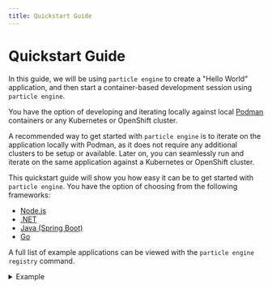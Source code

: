 ```yaml
---
title: Quickstart Guide
---
```


# Quickstart Guide

In this guide, we will be using `particle engine` to create a "Hello World" application, and then start a container-based development session using `particle engine`.

You have the option of developing and iterating locally against local [Podman](https://podman.io/) containers or any Kubernetes or OpenShift cluster.

A recommended way to get started with `particle engine` is to iterate on the application locally with Podman, as it does not require any additional clusters to be setup or available.
Later on, you can seamlessly run and iterate on the same application against a Kubernetes or OpenShift cluster.

This quickstart guide will show you how easy it can be to get started with `particle engine`. You have the option of choosing from the following frameworks:
* [Node.js](nodejs)
* [.NET](dotnet)
* [Java (Spring Boot)](java)
* [Go](go)

A full list of example applications can be viewed with the `particle engine registry` command.
<details>
<summary>Example</summary>

```shell
$ particle engine registry                                                     
 NAME                          REGISTRY                DESCRIPTION                                  ARCHITECTURES          VERSIONS                   
 dotnet50                      DefaultDevfileRegistry  .NET 5.0 application                                                1.0.3                      
 dotnet60                      DefaultDevfileRegistry  .NET 6.0 application                                                1.0.2                      
 dotnetcore31                  DefaultDevfileRegistry  .NET Core 3.1 application                                           1.0.3                      
 go                            DefaultDevfileRegistry  Go is an open source programming languag...                         1.0.2, 1.1.0, 2.0.0, 2.1.0 
 java-maven                    DefaultDevfileRegistry  Java application based on Maven 3.6 and ...                         1.2.0                      
 java-openliberty              DefaultDevfileRegistry  Java application based on Java 11 and Ma...  amd64, ppc64le, s390x  0.9.0                      
 java-openliberty-gradle       DefaultDevfileRegistry  Java application based on Java 11, Gradl...  amd64, ppc64le, s390x  0.4.0                      
 java-quarkus                  DefaultDevfileRegistry  Java application using Quarkus and OpenJ...                         1.3.0                      
 java-springboot               DefaultDevfileRegistry  Spring Boot using Java                                              1.2.0, 2.0.0               
 java-vertx                    DefaultDevfileRegistry  Java application using Vert.x and OpenJD...                         1.2.0                      
 java-websphereliberty         DefaultDevfileRegistry  Java application based Java 11 and Maven...  amd64, ppc64le, s390x  0.9.0                      
 java-websphereliberty-gradle  DefaultDevfileRegistry  Java application based on Java 11 and Gr...  amd64, ppc64le, s390x  0.4.0                      
 java-wildfly                  DefaultDevfileRegistry  Java application based on Java 11, using...                         1.1.0                      
 java-wildfly-bootable-jar     DefaultDevfileRegistry  Java application using WildFly in bootab...                         1.1.0                      
 nodejs                        DefaultDevfileRegistry  Node.js application                                                 2.1.1, 2.2.0               
 nodejs-angular                DefaultDevfileRegistry  Angular is a development platform, built...                         2.0.2, 2.1.0, 2.2.0        
 nodejs-nextjs                 DefaultDevfileRegistry  Next.js gives you the best developer exp...                         1.0.3, 1.1.0, 1.2.0        
 nodejs-nuxtjs                 DefaultDevfileRegistry  Nuxt is the backbone of your Vue.js proj...                         1.0.3, 1.1.0, 1.2.0        
 nodejs-react                  DefaultDevfileRegistry  React is a free and open-source front-en...                         2.0.2, 2.1.0, 2.2.0        
 nodejs-svelte                 DefaultDevfileRegistry  Svelte is a radical new approach to buil...                         1.0.3, 1.1.0, 1.2.0        
 nodejs-vue                    DefaultDevfileRegistry  Vue is a JavaScript framework for buildi...                         1.0.2, 1.1.0, 1.2.0        
 php-laravel                   DefaultDevfileRegistry  Laravel is an open-source PHP framework,...                         1.0.1, 2.0.0               
 python                        DefaultDevfileRegistry  Python is an interpreted, object-oriente...                         2.1.0, 3.0.0               
 python-django                 DefaultDevfileRegistry  Django is a high-level Python web framew...                         2.1.0                      
 udi                           DefaultDevfileRegistry  Universal Developer Image provides vario...                         1.0.0

```
</details>
